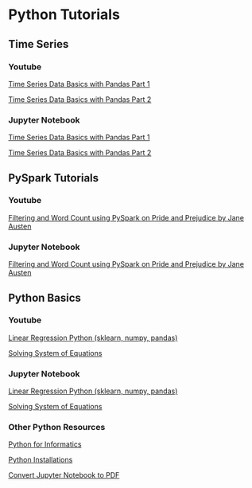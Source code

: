 # Python Tutorials

## Time Series

### Youtube
[Time Series Data Basics with Pandas Part 1](https://www.youtube.com/watch?v=OwnaUVt6VVE "Time Series Data Basics with Pandas part 1")

[Time Series Data Basics with Pandas Part 2](https://www.youtube.com/watch?v=1S5UKLqe-gg "Time Series Data Basics with Pandas part 2")

### Jupyter Notebook
[Time Series Data Basics with Pandas Part 1](https://github.com/mGalarnyk/Python_Tutorials/blob/master/Time_Series/Part1_Time_Series_Data_BasicPlotting.ipynb "Time Series Data Basics with Pandas Part 1")

[Time Series Data Basics with Pandas Part 2](https://github.com/mGalarnyk/Python_Tutorials/blob/master/Time_Series/Part2_Time_Series_Data_Price_Variation_ShiftingGroupBy.ipynb "Time Series Data Basics with Pandas Part 2")

## PySpark Tutorials 

### Youtube
[Filtering and Word Count using PySpark on Pride and Prejudice by Jane Austen](https://www.youtube.com/watch?v=jg7Z8ctKpEs "Filtering and Word Count using PySpark on Pride and Prejudice")

### Jupyter Notebook
[Filtering and Word Count using PySpark on Pride and Prejudice by Jane Austen](https://github.com/mGalarnyk/Python_for_Finance_GUI_Regression_Etc/blob/master/PySpark_Basics/PySpark_Part1_Word_Count_Removing_Punctuation_Pride_Prejudice.ipynb "Filtering and Word Count using PySpark on Pride and Prejudice by Jane Austen")

## Python Basics 

### Youtube
[Linear Regression Python (sklearn, numpy, pandas)](https://www.youtube.com/watch?v=dSYJVbj4Eew "Linear Regression Python (sklearn, numpy, pandas)")

[Solving System of Equations](https://www.youtube.com/watch?v=AqIrdW2-K6k "Solving System of Equations")

### Jupyter Notebook
[Linear Regression Python (sklearn, numpy, pandas)](https://github.com/mGalarnyk/Python_Tutorials/blob/master/Python_Basics/Linear_Regression/Linear_Regression_Python.ipynb "Linear Regression Python (sklearn, numpy, pandas)")

[Solving System of Equations](https://github.com/mGalarnyk/Python_Tutorials/blob/master/Python_Basics/Solving_Systems_Equations/Solving%20System%20of%20Linear%20Equations%20using%20Python.ipynb "Solving System of Equations")

### Other Python Resources
[Python for Informatics](https://github.com/mGalarnyk/Python_Tutorials/blob/master/Python_Informatics/README.md "Python for Informatics")

[Python Installations](https://github.com/mGalarnyk/Installations_Mac_Ubuntu_Windows "Python Installations")

[Convert Jupyter Notebook to PDF](https://www.youtube.com/watch?v=WbNYvYCs9BY "Convert Jupyter Notebook to PDF")

